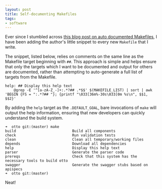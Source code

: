 ```yaml
---
layout: post
title: Self-documenting Makefiles
tags:
- software
---
```


Ever since I stumbled across [this blog post on auto documented
Makefiles](https://marmelab.com/blog/2016/02/29/auto-documented-makefile.html),
I have been adding the author's little snippet to every new `Makefile` that I
write.

The snippet, listed below, relies on comments on the same line as the Makefile
target beginning with `##`. This approach is simple and helps ensure that only
the targets which I want to be documented and output for others are documented,
rather than attempting to auto-generate a full list of targets from the
Makefile.


```make
help: ## Display this help text
	@grep -E '^[a-zA-Z_-]+:.*?## .*$$' $(MAKEFILE_LIST) | sort | awk 'BEGIN {FS = ":.*?## "}; {printf "\033[36m%-30s\033[0m %s\n", $$1, $$2}'
```

By adding the `help` target as the `.DEFAULT_GOAL`, bare invocations of `make`
will output the help information, ensuring that new developers can quickly
understand the build system.

```
➜  otto git:(master) make
build                          Build all components
check                          Run validation tests
clean                          Clean all temporary/working files
depends                        Download all dependencies
help                           Display this help text
parser                         Generate the parser code
prereqs                        Check that this system has the necessary tools to build otto
swagger                        Generate the swagger stubs based on apispecs
➜  otto git:(master) 
```


Neat!
